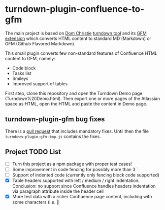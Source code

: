 # turndown-plugin-confluence-to-gfm

The main project is based on [Dom Christie](https://github.com/domchristie) [turndown tool](https://github.com/domchristie/turndown) and its [GFM extension](https://github.com/domchristie/turndown-plugin-gfm) which converts HTML content to standard MD (Markdown) or GFM (Github Flavored Markdown).

This small plugin converts few non-standard features of Confluence HTML content to GFM, namely:
* Code block
* Tasks list
* Smileys
* Improved support of tables

First step, clone this repository and open the Turndown Demo page (Turndown%20Demo.html). Then export one or more pages of the Atlassian space as HTML, open the HTML and paste the content in Demo page.

## turndown-plugin-gfm bug fixes

There is a [pull request](https://github.com/domchristie/turndown-plugin-gfm/pull/31) that includes mandatory fixes. Until then the file `turndown-plugin-gfm-tmp.js` contains the fixes.

## Project TODO List

- [ ] Turn this project as a npm package with proper test cases!
- [ ] Some improvement in code fencing for possibly more than 3 \`
- [ ] Support of indented code (currently only fencing block code supported)
- [X] Table headers supported with left / medium / right indentation. Conclusion: no support since Confluence handles headers indentation via paragraph attribute inside the header cell
- [X] More test data with a richer Confluence page content, including with some characters (i.e. |)